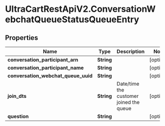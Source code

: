 # UltraCartRestApiV2.ConversationWebchatQueueStatusQueueEntry

## Properties

Name | Type | Description | Notes
------------ | ------------- | ------------- | -------------
**conversation_participant_arn** | **String** |  | [optional] 
**conversation_participant_name** | **String** |  | [optional] 
**conversation_webchat_queue_uuid** | **String** |  | [optional] 
**join_dts** | **String** | Date/time the customer joined the queue | [optional] 
**question** | **String** |  | [optional] 


